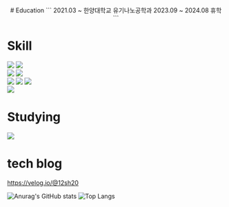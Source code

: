 <div align="center">
# Education
``` 
2021.03 ~ 한양대학교 유기나노공학과
2023.09 ~ 2024.08 휴학
```
</div>

# Skill
<img src="https://img.shields.io/badge/HTML5-E34F26?style=for-the badge&logo=HTML5&logoColor=white">  <img src="https://img.shields.io/badge/CSS3-1572B6?style=for-the-badge&logo=CSS3&logoColor=white">  
<img src="https://img.shields.io/badge/javascript-F7DF1E?style=for-the-badge&logo=javascript&logoColor=white">  <img src="https://img.shields.io/badge/typescript-3178C6?style=for-the-badge&logo=typescript&logoColor=white"><br><img src="https://img.shields.io/badge/react-61DAFB?style=for-the-badge&logo=react&logoColor=white">    <img src="https://img.shields.io/badge/tailwindcss-06B6D4?style=for-the-badge&logo=tailwindcss&logoColor=white">  <img src="https://img.shields.io/badge/recoil-3578E5?style=for-the-badge&logo=recoil&logoColor=white"> <br>
<img src="https://img.shields.io/badge/python-3776AB?style=for-the badge&logo=python&logoColor=white"> 

# Studying
<img src="https://img.shields.io/badge/next.js-000000?style=for-the-badge&logo=nextdotjs&logoColor=white">  


# tech blog
https://velog.io/@12sh20

![Anurag's GitHub stats](https://github-readme-stats.vercel.app/api?username=purple-eye-orange&show_icons=true&theme=radical)
![Top Langs](https://github-readme-stats.vercel.app/api/top-langs/?username=purple-eye-orange&layout=compact)


